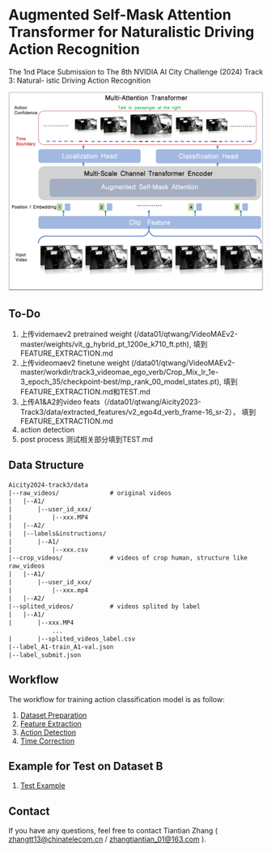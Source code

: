 # Augmented Self-Mask Attention Transformer for Naturalistic Driving Action Recognition

The 1nd Place Submission to The 8th NVIDIA AI City Challenge (2024) Track 3: Natural- istic Driving Action Recognition

<!-- ![framework](/assets/framework.png) -->

<div align=center>
<img src="assets/framework.png" width="700px" >
</div>


## 
## To-Do
1. 上传videmaev2 pretrained weight (/data01/qtwang/VideoMAEv2-master/weights/vit_g_hybrid_pt_1200e_k710_ft.pth), 填到FEATURE_EXTRACTION.md
2. 上传videomaev2 finetune weight (/data01/qtwang/VideoMAEv2-master/workdir/track3_videomae_ego_verb/Crop_Mix_lr_1e-3_epoch_35/checkpoint-best/mp_rank_00_model_states.pt), 填到FEATURE_EXTRACTION.md和TEST.md
3. 上传A1&A2的video feats（/data01/qtwang/Aicity2023-Track3/data/extracted_features/v2_ego4d_verb_frame-16_sr-2）， 填到FEATURE_EXTRACTION.md
4. action detection
5. post process 测试相关部分填到TEST.md

## Data Structure
```
Aicity2024-track3/data
|--raw_videos/              # original videos
|   |--A1/                  
|       |--user_id_xxx/
|           |--xxx.MP4
|   |--A2/                  
|   |--labels&instructions/ 
|       |--A1/   
|           |--xxx.csv          
|--crop_videos/             # videos of crop human, structure like raw_videos
|   |--A1/
|       |--user_id_xxx/
|           |--xxx.mp4
|   |--A2/
|--splited_videos/          # videos splited by label
|   |--A1/
|       |--xxx.MP4
            ...
|       |--splited_videos_label.csv  
|--label_A1-train_A1-val.json
|--label_submit.json
```

## Workflow

The workflow for training action classification model is as follow:

1. [Dataset Preparation](docs/PREPROCESS.md)
2. [Feature Extraction](docs/FEATURE_EXTRACTION.md)
3. [Action Detection](docs/AMA.md)
4. [Time Correction](docs/POST_PROCESS.md)

## Example for Test on Dataset B
1. [Test Example](docs/TEST.md)


## Contact
If you have any questions, feel free to contact Tiantian Zhang ( zhangtt13@chinatelecom.cn / zhangtiantian_01@163.com ).
